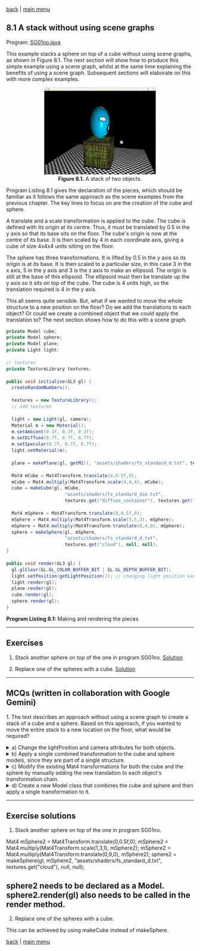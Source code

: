 [back](ch8.md) | [main menu](../README.md)
 
## 8.1 A stack without using scene graphs

Program: [SG01no.java](/ch8_sg/ch8_1_stack_no_sg)

This example stacks a sphere on top of a cube without using scene graphs, as shown in Figure 8.1. The next section will show how to produce this simple example using a scene graph, whilst at the same time explaining the benefits of using a scene graph. Subsequent sections will elaborate on this with more complex examples.

<p align="center">
  <img src="ch8_img/ch8_1_stack.png" alt="a sphere on top of a cube" width="300"><br>
  <strong>Figure 8.1.</strong> A stack of two objects.
</p>

Program Listing 8.1 gives the declaration of the pieces, which should be familiar as it follows the same approach as the scene examples from the previous chapter. The key lines to focus on are the creation of the cube and sphere.

A translate and a scale transformation is applied to the cube. The cube is defined with its origin at its centre. Thus, it must be translated by 0.5 in the y axis so that its base sits on the floor. The cube's origin is now at the centre of its base. It is then scaled by 4 in each coordinate axis, giving a cube of size 4x4x4 units sitting on the floor.

The sphere has three transformations. It is lifted by 0.5 in the y axis so its origin is at its base. It is then scaled to a particular size, in this case 3 in the x axis, 5 in the y axis and 3 is the z axis to make an ellipsoid. The origin is still at the base of this ellipsoid. The ellipsoid must then be translate up the y axis so it sits on top of the cube. The cube is 4 units high, so the translation required is 4 in the y axis.

This all seems quite sensible. But, what if we wanted to move the whole structure to a new position on the floor? Do we add the translations to each object? Or could we create a combined object that we could apply the translation to? The next section shows how to do this with a scene graph.

```java
private Model cube;
private Model sphere;
private Model plane;
private Light light;

// textures
private TextureLibrary textures;

public void initialise(GL3 gl) {
  createRandomNumbers();

  textures = new TextureLibrary();
  // add textures

  light = new Light(gl, camera);
  Material m = new Material();
  m.setAmbient(0.3f, 0.3f, 0.3f);
  m.setDiffuse(0.7f, 0.7f, 0.7f);
  m.setSpecular(0.7f, 0.7f, 0.7f);
  light.setMaterial(m);

  plane = makePlane(gl, getM1(), "assets/shaders/fs_standard_d.txt", textures.get("chequerboard"), null, null);
  
  Mat4 mCube = Mat4Transform.translate(0,0.5f,0);
  mCube = Mat4.multiply(Mat4Transform.scale(4,4,4), mCube);
  cube = makeCube(gl, mCube,
                      "assets/shaders/fs_standard_dse.txt", 
                      textures.get("diffuse_container"), textures.get("specular_container"), textures.get("matrix"));

  Mat4 mSphere = Mat4Transform.translate(0,0.5f,0);
  mSphere = Mat4.multiply(Mat4Transform.scale(3,5,3), mSphere);
  mSphere = Mat4.multiply(Mat4Transform.translate(0,4,0), mSphere);
  sphere = makeSphere(gl, mSphere,
                      "assets/shaders/fs_standard_d.txt", 
                      textures.get("cloud"), null, null);
}

public void render(GL3 gl) {
  gl.glClear(GL.GL_COLOR_BUFFER_BIT | GL.GL_DEPTH_BUFFER_BIT);
  light.setPosition(getLightPosition()); // changing light position each frame
  light.render(gl);
  plane.render(gl);
  cube.render(gl);
  sphere.render(gl);
}
```

**Program Listing 8.1:** Making and rendering the pieces

---

## Exercises

1. Stack another sphere on top of the one in program SG01no. [Solution](#exercise-solutions)

2. Replace one of the spheres with a cube. [Solution](#exercise-solutions)

---

## MCQs (written in collaboration with Google Gemini)

<p>1. The text describes an approach without using a scene graph to create a stack of a cube and a sphere. Based on this approach, if you wanted to move the entire stack to a new location on the floor, what would be required?</p>
<details>
<summary>a) Change the lightPosition and camera attributes for both objects.</summary>
<p><b>Incorrect.</b> The lightPosition and camera attributes control the lighting and viewing perspective, respectively, not the position of the models in the world.</p>
</details>
<details>
<summary>b) Apply a single combined transformation to the cube and sphere models, since they are part of a single structure.</summary>
<p><b>Incorrect.</b> The text explains that this approach does not treat the cube and sphere as a single combined object. The next section on scene graphs shows how to achieve this.</p>
</details>
<details>
<summary>c) Modify the existing Mat4 transformations for both the cube and the sphere by manually adding the new translation to each object's transformation chain.</summary>
<p><b>Correct.</b> The text states that a key problem with this approach is that to move the entire structure, you would have to manually "add the translations to each object," as each object is transformed and rendered independently.</p>
</details>
<details>
<summary>d) Create a new Model class that combines the cube and sphere and then apply a single transformation to it.</summary>
<p><b>Incorrect.</b> This is instead the solution that a scene graph would provide, as mentioned in the text.</p>
</details>

---

## Exercise solutions

1. Stack another sphere on top of the one in program SG01no.

Mat4 mSphere2 = Mat4Transform.translate(0,0.5f,0);
mSphere2 = Mat4.multiply(Mat4Transform.scale(1,3,1), mSphere2);
mSphere2 = Mat4.multiply(Mat4Transform.translate(0,9,0), mSphere2);
sphere2 = makeSphere(gl, mSphere2,
                     "assets/shaders/fs_standard_d.txt", 
                     textures.get("cloud"), null, null);

sphere2 needs to be declared as a Model.
sphere2.render(gl) also needs to be called in the render method.
---

2. Replace one of the spheres with a cube.

This can be achieved by using makeCube instead of makeSphere.


[back](ch8.md) | [main menu](../README.md)